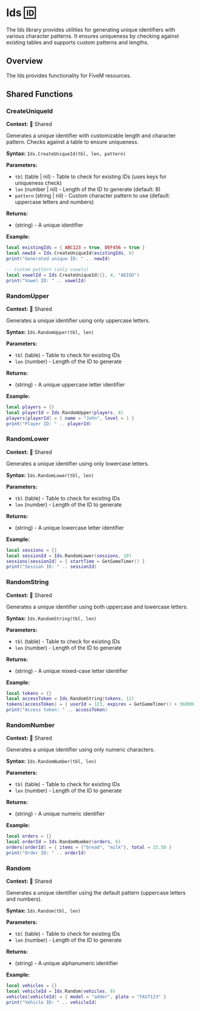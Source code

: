 # Ids 🆔

<!--META
nav: true
toc: true
description: The Ids library provides utilities for generating unique identifiers with various character patterns. It ensures uniqueness by checking against existing tables and supports custom patterns and lengths.
-->

The Ids library provides utilities for generating unique identifiers with various character patterns. It ensures uniqueness by checking against existing tables and supports custom patterns and lengths.

## Overview

The Ids provides functionality for FiveM resources.

## Shared Functions

### CreateUniqueId

<!--TOC: CreateUniqueId-->

**Context:** 🔄 Shared

Generates a unique identifier with customizable length and character pattern. Checks against a table to ensure uniqueness.

**Syntax:** `Ids.CreateUniqueId(tbl, len, pattern)`

**Parameters:**
- `tbl` (table | nil) - Table to check for existing IDs (uses keys for uniqueness check)
- `len` (number | nil) - Length of the ID to generate (default: 8)
- `pattern` (string | nil) - Custom character pattern to use (default: uppercase letters and numbers)

**Returns:**
- (string) - A unique identifier

**Example:**
```lua
local existingIds = { ABC123 = true, DEF456 = true }
local newId = Ids.CreateUniqueId(existingIds, 6)
print("Generated unique ID: " .. newId)

-- Custom pattern (only vowels)
local vowelId = Ids.CreateUniqueId({}, 4, "AEIOU")
print("Vowel ID: " .. vowelId)
```

### RandomUpper

<!--TOC: RandomUpper-->

**Context:** 🔄 Shared

Generates a unique identifier using only uppercase letters.

**Syntax:** `Ids.RandomUpper(tbl, len)`

**Parameters:**
- `tbl` (table) - Table to check for existing IDs
- `len` (number) - Length of the ID to generate

**Returns:**
- (string) - A unique uppercase letter identifier

**Example:**
```lua
local players = {}
local playerId = Ids.RandomUpper(players, 8)
players[playerId] = { name = "John", level = 1 }
print("Player ID: " .. playerId)
```

### RandomLower

<!--TOC: RandomLower-->

**Context:** 🔄 Shared

Generates a unique identifier using only lowercase letters.

**Syntax:** `Ids.RandomLower(tbl, len)`

**Parameters:**
- `tbl` (table) - Table to check for existing IDs
- `len` (number) - Length of the ID to generate

**Returns:**
- (string) - A unique lowercase letter identifier

**Example:**
```lua
local sessions = {}
local sessionId = Ids.RandomLower(sessions, 10)
sessions[sessionId] = { startTime = GetGameTimer() }
print("Session ID: " .. sessionId)
```

### RandomString

<!--TOC: RandomString-->

**Context:** 🔄 Shared

Generates a unique identifier using both uppercase and lowercase letters.

**Syntax:** `Ids.RandomString(tbl, len)`

**Parameters:**
- `tbl` (table) - Table to check for existing IDs
- `len` (number) - Length of the ID to generate

**Returns:**
- (string) - A unique mixed-case letter identifier

**Example:**
```lua
local tokens = {}
local accessToken = Ids.RandomString(tokens, 12)
tokens[accessToken] = { userId = 123, expires = GetGameTimer() + 3600000 }
print("Access token: " .. accessToken)
```

### RandomNumber

<!--TOC: RandomNumber-->

**Context:** 🔄 Shared

Generates a unique identifier using only numeric characters.

**Syntax:** `Ids.RandomNumber(tbl, len)`

**Parameters:**
- `tbl` (table) - Table to check for existing IDs
- `len` (number) - Length of the ID to generate

**Returns:**
- (string) - A unique numeric identifier

**Example:**
```lua
local orders = {}
local orderId = Ids.RandomNumber(orders, 6)
orders[orderId] = { items = {"bread", "milk"}, total = 15.50 }
print("Order ID: " .. orderId)
```

### Random

<!--TOC: Random-->

**Context:** 🔄 Shared

Generates a unique identifier using the default pattern (uppercase letters and numbers).

**Syntax:** `Ids.Random(tbl, len)`

**Parameters:**
- `tbl` (table) - Table to check for existing IDs
- `len` (number) - Length of the ID to generate

**Returns:**
- (string) - A unique alphanumeric identifier

**Example:**
```lua
local vehicles = {}
local vehicleId = Ids.Random(vehicles, 8)
vehicles[vehicleId] = { model = "adder", plate = "FAST123" }
print("Vehicle ID: " .. vehicleId)
```

